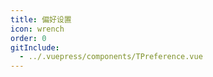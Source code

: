 ```yaml
---
title: 偏好设置
icon: wrench
order: 0
gitInclude:
  - ../.vuepress/components/TPreference.vue
---
```


<script setup>
import TPreference from '@components/TPreference.vue';
</script>

<TPreference />

